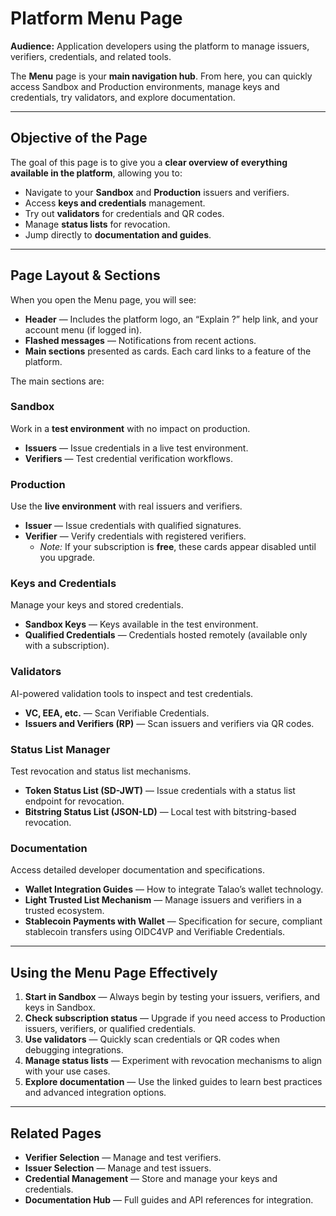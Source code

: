 # Platform Menu Page

**Audience:** Application developers using the platform to manage issuers, verifiers, credentials, and related tools.

The **Menu** page is your **main navigation hub**. From here, you can quickly access Sandbox and Production environments, manage keys and credentials, try validators, and explore documentation.

---

## Objective of the Page

The goal of this page is to give you a **clear overview of everything available in the platform**, allowing you to:

- Navigate to your **Sandbox** and **Production** issuers and verifiers.  
- Access **keys and credentials** management.  
- Try out **validators** for credentials and QR codes.  
- Manage **status lists** for revocation.  
- Jump directly to **documentation and guides**.  

---

## Page Layout & Sections

When you open the Menu page, you will see:

- **Header** — Includes the platform logo, an “Explain ?” help link, and your account menu (if logged in).  
- **Flashed messages** — Notifications from recent actions.  
- **Main sections** presented as cards. Each card links to a feature of the platform.  

The main sections are:

### Sandbox
Work in a **test environment** with no impact on production.  
- **Issuers** — Issue credentials in a live test environment.  
- **Verifiers** — Test credential verification workflows.  

### Production
Use the **live environment** with real issuers and verifiers.  
- **Issuer** — Issue credentials with qualified signatures.  
- **Verifier** — Verify credentials with registered verifiers.  
  - *Note:* If your subscription is **free**, these cards appear disabled until you upgrade.  

### Keys and Credentials
Manage your keys and stored credentials.  
- **Sandbox Keys** — Keys available in the test environment.  
- **Qualified Credentials** — Credentials hosted remotely (available only with a subscription).  

### Validators
AI-powered validation tools to inspect and test credentials.  
- **VC, EEA, etc.** — Scan Verifiable Credentials.  
- **Issuers and Verifiers (RP)** — Scan issuers and verifiers via QR codes.  

### Status List Manager
Test revocation and status list mechanisms.  
- **Token Status List (SD-JWT)** — Issue credentials with a status list endpoint for revocation.  
- **Bitstring Status List (JSON-LD)** — Local test with bitstring-based revocation.  

### Documentation
Access detailed developer documentation and specifications.  
- **Wallet Integration Guides** — How to integrate Talao’s wallet technology.  
- **Light Trusted List Mechanism** — Manage issuers and verifiers in a trusted ecosystem.  
- **Stablecoin Payments with Wallet** — Specification for secure, compliant stablecoin transfers using OIDC4VP and Verifiable Credentials.  

---

## Using the Menu Page Effectively

1. **Start in Sandbox** — Always begin by testing your issuers, verifiers, and keys in Sandbox.  
2. **Check subscription status** — Upgrade if you need access to Production issuers, verifiers, or qualified credentials.  
3. **Use validators** — Quickly scan credentials or QR codes when debugging integrations.  
4. **Manage status lists** — Experiment with revocation mechanisms to align with your use cases.  
5. **Explore documentation** — Use the linked guides to learn best practices and advanced integration options.  

---

## Related Pages

- **Verifier Selection** — Manage and test verifiers.  
- **Issuer Selection** — Manage and test issuers.  
- **Credential Management** — Store and manage your keys and credentials.  
- **Documentation Hub** — Full guides and API references for integration.  
